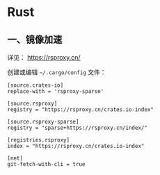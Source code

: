 # Rust

## 一、镜像加速

详见： https://rsproxy.cn/

创建或编辑 `~/.cargo/config` 文件：

```
[source.crates-io]
replace-with = 'rsproxy-sparse'

[source.rsproxy]
registry = "https://rsproxy.cn/crates.io-index"

[source.rsproxy-sparse]
registry = "sparse+https://rsproxy.cn/index/"

[registries.rsproxy]
index = "https://rsproxy.cn/crates.io-index"

[net]
git-fetch-with-cli = true
```
